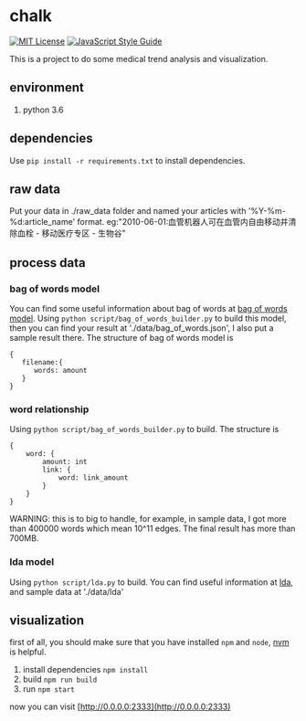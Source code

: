 # chalk
[![MIT License](https://img.shields.io/github/license/mashape/apistatus.svg)](https://opensource.org/licenses/MIT)
[![JavaScript Style Guide](https://img.shields.io/badge/code%20style-standard-brightgreen.svg)](http://standardjs.com/)

This is a project to do some medical trend analysis and visualization.

## environment
1. python 3.6

## dependencies
Use `pip install -r requirements.txt` to install dependencies.

## raw data
Put your data in ./raw_data folder and named your articles with '%Y-%m-%d:article_name' format. eg:"2010-06-01:血管机器人可在血管内自由移动并清除血栓 - 移动医疗专区 - 生物谷"

## process data
### bag of words model
You can find some useful information about bag of words at [bag of words model](https://en.wikipedia.org/wiki/Bag-of-words_model).
Using `python script/bag_of_words_builder.py` to build this model, then you can find your result at './data/bag_of_words.json', I also put a sample result there.
The structure of bag of words model is
```
{
   filename:{
      words: amount
   }
}
```

### word relationship
Using `python script/bag_of_words_builder.py` to build. The structure is
```
{
    word: {
        amount: int
        link: {
            word: link_amount
        }
    }
}
```
WARNING: this is to big to handle, for example, in sample data, I got more than 400000 words which mean 10^11 edges.
The final result has more than 700MB.


### lda model
Using `python script/lda.py` to build. You can find useful information at [lda](http://scikit-learn.org/stable/modules/generated/sklearn.decomposition.LatentDirichletAllocation.html#sklearn.decomposition.LatentDirichletAllocation.perplexity), and sample data at './data/lda'

## visualization
first of all, you should make sure that you have installed `npm` and `node`, [nvm](https://github.com/creationix/nvm) is helpful.

1. install dependencies `npm install`
2. build `npm run build`
3. run `npm start`

now you can visit [http://0.0.0.0:2333](http://0.0.0.0:2333)

